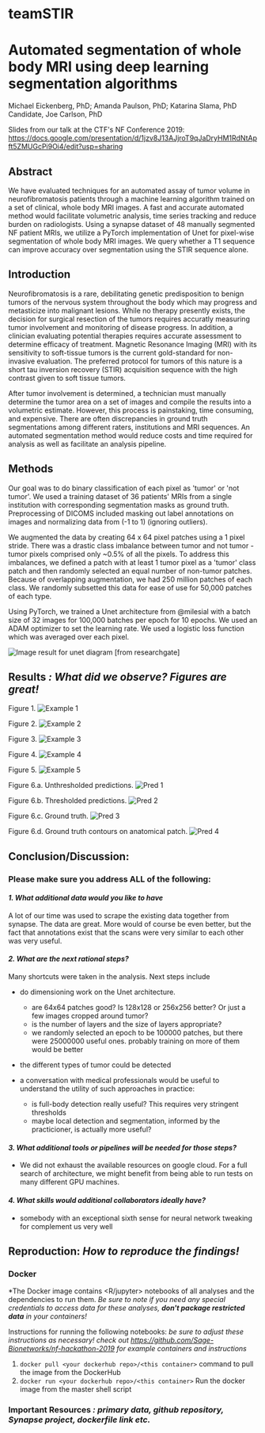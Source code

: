 # teamSTIR

# Automated segmentation of whole body MRI using deep learning segmentation algorithms
Michael Eickenberg, PhD; Amanda Paulson, PhD; Katarina Slama, PhD Candidate, Joe Carlson, PhD

Slides from our talk at the CTF's NF Conference 2019: https://docs.google.com/presentation/d/1jzv8J13AJjroT9qJaDryHM1RdNtApft5ZMUGcPi9Oi4/edit?usp=sharing

## Abstract 
We have evaluated techniques for an automated assay of tumor volume in neurofibromatosis patients through a machine learning algorithm trained on a set of clinical, whole body MRI images. A fast and accurate automated method would facilitate volumetric analysis, time series tracking and reduce burden on radiologists. Using a synapse dataset of 48 manually segmented NF patient MRIs, we utilize a PyTorch implementation of Unet for pixel-wise segmentation of whole body MRI images. We query whether a T1 sequence can improve accuracy over segmentation using the STIR sequence alone.

## Introduction
Neurofibromatosis is a rare, debilitating genetic predisposition to benign tumors of the nervous system throughout the body which may progress and metasticize into malignant lesions. While no therapy presently exists, the decision for surgical resection of the tumors requires accuratly measuring tumor involvement and monitoring of disease progress. In addition, a clinician evaluating potential therapies requires accurate assessment to determine efficacy of treatment. Magnetic Resonance Imaging (MRI) with its sensitivity to soft-tissue tumors is the current gold-standard for non-invasive evaluation. The preferred protocol for tumors of this nature is a short tau inversion recovery (STIR) acquisition sequence with the high contrast given to soft tissue tumors.

After tumor involvement is determined, a technician must manually determine the tumor area on a set of images and compile the results into a volumetric estimate. However, this process is painstaking, time consuming, and expensive. There are often discrepancies in ground truth segmentations among different raters, institutions and MRI sequences. An automated segmentation method would reduce costs and time required for analysis as well as facilitate an analysis pipeline.

## Methods
Our goal was to do binary classification of each pixel as 'tumor' or 'not tumor'. We used a training dataset of 36 patients' MRIs from a single institution with corresponding segmentation masks as ground truth. Preprocessing of DICOMS included masking out label annotations on images and normalizing data from (-1 to 1) (ignoring outliers).

We augmented the data by creating 64 x 64 pixel patches using a 1 pixel stride. There was a drastic class imbalance between tumor and not tumor - tumor pixels comprised only ~0.5% of all the pixels. To address this imbalances, we defined a patch with at least 1 tumor pixel as a 'tumor' class patch and then randomly selected an equal number of non-tumor patches. Because of overlapping augmentation, we had 250 million patches of each class. We randomly subsetted this data for ease of use for 50,000 patches of each type.

Using PyTorch, we trained a Unet architecture from @milesial with a batch size of 32 images for 100,000 batches per epoch for 10 epochs. We used an ADAM optimizer to set the learning rate. We used a logistic loss function which was averaged over each pixel.

<img src="https://www.researchgate.net/profile/Alan_Jackson9/publication/323597886/figure/fig2/AS:601386504957959@1520393124691/Convolutional-neural-network-CNN-architecture-based-on-UNET-Ronneberger-et-al.png" alt="Image result for unet diagram"/>
[from researchgate]

## Results *: What did we observe? Figures are great!*
Figure 1.
![Example 1](https://github.com/SVAI/teamSTIR/blob/master/imex1.png)

Figure 2.
![Example 2](https://github.com/SVAI/teamSTIR/blob/master/imex2.png)

Figure 3.
![Example 3](https://github.com/SVAI/teamSTIR/blob/master/imex3.png)

Figure 4.
![Example 4](https://github.com/SVAI/teamSTIR/blob/master/imex4.png)

Figure 5.
![Example 5](https://github.com/SVAI/teamSTIR/blob/master/imex5.png)

Figure 6.a. Unthresholded predictions.
![Pred 1](https://github.com/SVAI/teamSTIR/blob/master/unthresholded_pred1.png)

Figure 6.b. Thresholded predictions.
![Pred 2](https://github.com/SVAI/teamSTIR/blob/master/thresholded_pred1.png)

Figure 6.c. Ground truth.
![Pred 3](https://github.com/SVAI/teamSTIR/blob/master/ground_truth1.png)

Figure 6.d. Ground truth contours on anatomical patch.
![Pred 4](https://github.com/SVAI/teamSTIR/blob/master/groundtruth_contour_plus_anatomical.png)



## Conclusion/Discussion: 

### Please make sure you address ALL of the following:

#### *1. What additional data would you like to have*
A lot of our time was used to scrape the existing data together from synapse. The data are great. More would of course be even better, but the fact that annotations exist that the scans were very similar to each other was very useful.

#### *2. What are the next rational steps?* 
Many shortcuts were taken in the analysis. Next steps include

- do dimensioning work on the Unet architecture.
    - are 64x64 patches good? Is 128x128 or 256x256 better? Or just a few images cropped around tumor?
    - is the number of layers and the size of layers appropriate?
    - we randomly selected an epoch to be 100000 patches, but there were 25000000 useful ones. probably training on more of them would be better

- the different types of tumor could be detected
- a conversation with medical professionals would be useful to understand the utility of such approaches in practice:
    - is full-body detection really useful? This requires very stringent thresholds
    - maybe local detection and segmentation, informed by the practicioner, is actually more useful?
    


#### *3. What additional tools or pipelines will be needed for those steps?*
- We did not exhaust the available resources on google cloud. For a full search of architecture, we might benefit from being able to run tests on many different GPU machines.


#### *4. What skills would additional collaborators ideally have?*

- somebody with an exceptional sixth sense for neural network tweaking for complement us very well

## Reproduction: *How to reproduce the findings!*

### Docker

*The Docker image contains <R/jupyter> notebooks of all analyses and the dependencies to run them. *Be sure to note if you need any special credentials to access data for these analyses, **don't package restricted data** in your containers!*

Instructions for running the following notebooks: *be sure to adjust these instructions as necessary! check out https://github.com/Sage-Bionetworks/nf-hackathon-2019 for example containers and instructions*

1. `docker pull <your dockerhub repo>/<this container>` command to pull the image from the DockerHub
2. `docker run <your dockerhub repo>/<this container>` Run the docker image from the master shell script

### Important Resources *: primary data, github repository, Synapse project, dockerfile link etc.*


